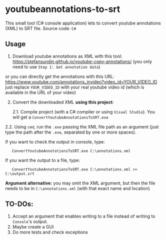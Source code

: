 # youtubeannotations-to-srt

This small tool (C# console application) lets to convert youtube annotations (XML) to SRT file. Source code: `C#`

## Usage

1. Download youtube annotations as XML with this tool:
https://stefansundin.github.io/youtube-copy-annotations/ (you only need to use `Step 1: Get annotation data`)

 or you can directly get the annotations with this URL:
       https://www.youtube.com/annotations_invideo?video_id=YOUR_VIDEO_ID
    just replace `YOUR_VIDEO_ID` with your real youtube video id (which is available in the URL of your video)

2. Convert the downloaded XML **using this project**:

    2.1. Compile project (with a C# compiler or using `Visual Studio`). You will get a `ConvertYoutubeAnnotationsToSRT.exe`

 2.2. Using `cmd`, run the `.exe` passing the XML file path as an argument (just type the path after the `.exe`, separated by one or more spaces).
 
 If you want to check the output in console, type:
 
       ConvertYoutubeAnnotationsToSRT.exe C:\annotations.xml
       
 If you want the output to a file, type:
 
       ConvertYoutubeAnnotationsToSRT.exe C:\annotations.xml >> C:\output.srt
 
 **Argument alternative:** you may omit the XML argument, but then the file needs to be in `C:\annotations.xml` (with that exact name and location)
 

## TO-DOs:

1. Accept an argument that enables writing to a file instead of writing to `Console`'s output.
2. Maybe create a GUI
3. Do more tests and check exceptions
